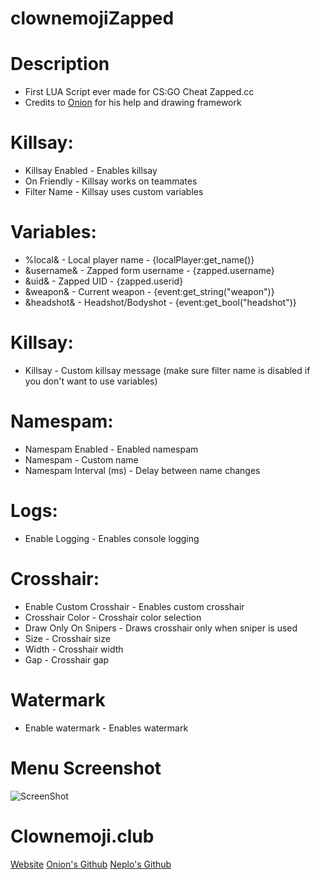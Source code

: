 # clownemojiZapped

# Description
- First LUA Script ever made for CS:GO Cheat Zapped.cc 
- Credits to [Onion](github.com/cyanewfag) for his help and drawing framework

# Killsay: 
- Killsay Enabled - Enables killsay
- On Friendly - Killsay works on teammates
- Filter Name - Killsay uses custom variables

# Variables:
- %local& - Local player name - {localPlayer:get_name()}
- &username& - Zapped form username - {zapped.username}
- &uid& - Zapped UID - {zapped.userid}
- &weapon& - Current weapon - {event:get_string("weapon")}
- &headshot& - Headshot/Bodyshot - {event:get_bool("headshot")}

# Killsay:
- Killsay - Custom killsay message (make sure filter name is disabled if you don't want to use variables)

# Namespam:
- Namespam Enabled - Enabled namespam
- Namespam - Custom name
- Namespam Interval (ms) - Delay between name changes

# Logs:
- Enable Logging - Enables console logging

# Crosshair:
- Enable Custom Crosshair - Enables custom crosshair
- Crosshair Color - Crosshair color selection
- Draw Only On Snipers - Draws crosshair only when sniper is used
- Size - Crosshair size
- Width - Crosshair width
- Gap - Crosshair gap

# Watermark
- Enable watermark - Enables watermark

# Menu Screenshot

![ScreenShot](https://i.imgur.com/qLNmV1B.png)


# Clownemoji.club
[Website](https://clownemoji.club)
[Onion's Github](https://github.com/cyanewfag)
[Neplo's Github](https://github.com/smdfatnn)
